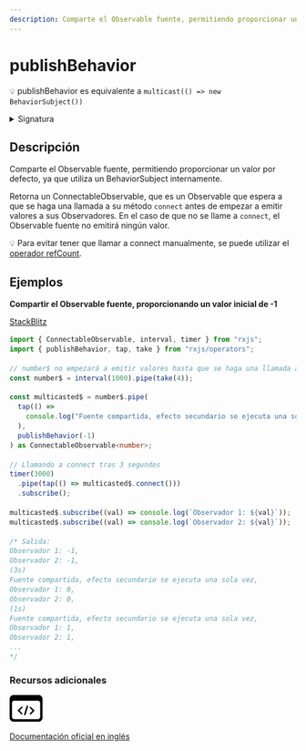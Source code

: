```yaml
---
description: Comparte el Observable fuente, permitiendo proporcionar un valor por defecto
---
```


# publishBehavior

💡 publishBehavior es equivalente a `multicast(() => new BehaviorSubject())`

<details>

<summary>Signatura</summary>

#### Firma

`publishBehavior<T>(value: T): UnaryFunction<Observable<T>, ConnectableObservable<T>>`

#### Parámetros

#### Retorna

`UnaryFunction<Observable<T>, ConnectableObservable<T>>`

</details>

## Descripción

Comparte el Observable fuente, permitiendo proporcionar un valor por defecto, ya que utiliza un BehaviorSubject internamente.

Retorna un ConnectableObservable, que es un Observable que espera a que se haga una llamada a su método `connect` antes de empezar a emitir valores a sus Observadores. En el caso de que no se llame a `connect`, el Observable fuente no emitirá ningún valor.

💡 Para evitar tener que llamar a connect manualmente, se puede utilizar el [operador refCount](../../../operators/multicasting/refCount/).

## Ejemplos

**Compartir el Observable fuente, proporcionando un valor inicial de -1**

[StackBlitz](https://stackblitz.com/edit/docu-rxjs-publish?file=index.ts)

```typescript
import { ConnectableObservable, interval, timer } from "rxjs";
import { publishBehavior, tap, take } from "rxjs/operators";

// number$ no empezará a emitir valores hasta que se haga una llamada a connect
const number$ = interval(1000).pipe(take(4));

const multicasted$ = number$.pipe(
  tap(() =>
    console.log("Fuente compartida, efecto secundario se ejecuta una sola vez")
  ),
  publishBehavior(-1)
) as ConnectableObservable<number>;

// Llamando a connect tras 3 segundos
timer(3000)
  .pipe(tap(() => multicasted$.connect()))
  .subscribe();

multicasted$.subscribe((val) => console.log(`Observador 1: ${val}`));
multicasted$.subscribe((val) => console.log(`Observador 2: ${val}`));

/* Salida:
Observador 1: -1, 
Observador 2: -1,
(3s)
Fuente compartida, efecto secundario se ejecuta una sola vez,
Observador 1: 0, 
Observador 2: 0,
(1s)
Fuente compartida, efecto secundario se ejecuta una sola vez,
Observador 1: 1,
Observador 2: 1,
...
*/
```

### Recursos adicionales

[![Source code](assets/icons/source-code.png)](https://github.com/ReactiveX/rxjs/blob/master/src/internal/operators/publishBehavior.ts)

[Documentación oficial en inglés](https://rxjs.dev/api/operators/publishBehavior)
